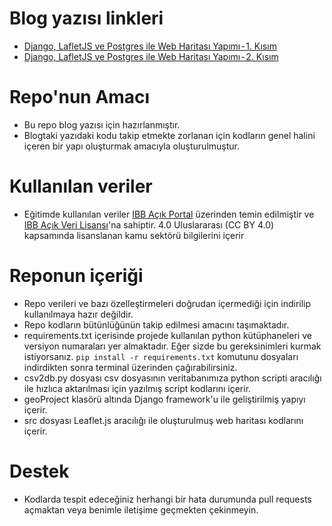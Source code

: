 # Blog yazısı linkleri
- [Django, LafletJS ve Postgres ile Web Haritası Yapımı - 1. Kısım](https://volkandagdelen.medium.com/django-lafletjs-ve-postgres-ile-web-haritas%C4%B1-yap%C4%B1m%C4%B1-1-k%C4%B1s%C4%B1m-5be5a7d6f071)
- [Django, LafletJS ve Postgres ile Web Haritası Yapımı - 2. Kısım](https://volkandagdelen.medium.com/django-lafletjs-ve-postgres-ile-web-haritas%C4%B1-yap%C4%B1m%C4%B1-2-k%C4%B1s%C4%B1m-79ade6e8811b)

# Repo'nun Amacı
- Bu repo blog yazısı için hazırlanmıştır.
- Blogtaki yazıdaki kodu takip etmekte zorlanan için kodların genel halini içeren bir yapı oluşturmak amacıyla oluşturulmuştur.

# Kullanılan veriler
- Eğitimde kullanılan veriler [IBB Açık Portal](https://data.ibb.gov.tr/) üzerinden temin edilmiştir ve [IBB Açık Veri Lisansı](https://data.ibb.gov.tr/license)'na sahiptir.
4.0 Uluslararası (CC BY 4.0) kapsamında lisanslanan kamu sektörü bilgilerini içerir

# Reponun içeriği
- Repo verileri ve bazı özelleştirmeleri doğrudan içermediği için indirilip kullanılmaya hazır değildir.
- Repo kodların bütünlüğünün takip edilmesi amacını taşımaktadır.
- requirements.txt içerisinde projede kullanılan python kütüphaneleri ve versiyon numaraları yer almaktadır. Eğer sizde bu gereksinimleri kurmak istiyorsanız.
``` pip install -r requirements.txt ``` komutunu dosyaları indirdikten sonra terminal üzerinden çağırabilirsiniz.
- csv2db.py dosyası csv dosyasının veritabanımıza python scripti aracılığı ile hızlıca aktarılması için yazılmış script kodlarını içerir.
- geoProject klasörü altında Django framework'u ile geliştirilmiş yapıyı içerir.
- src dosyası Leaflet.js aracılığı ile oluşturulmuş web haritası kodlarını içerir.

# Destek
- Kodlarda tespit edeceğiniz herhangi bir hata durumunda pull requests açmaktan veya benimle iletişime geçmekten çekinmeyin.
